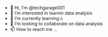 - 👋 Hi, I’m @techgarage001
- 👀 I’m interested in learnin data analysis
- 🌱 I’m currently learning c
- 💞️ I’m looking to collaborate on data analysis
- 📫 How to reach me ...

<!---
techgarage001/techgarage001 is a ✨ special ✨ repository because its `README.md` (this file) appears on your GitHub profile.
You can click the Preview link to take a look at your changes.
--->
